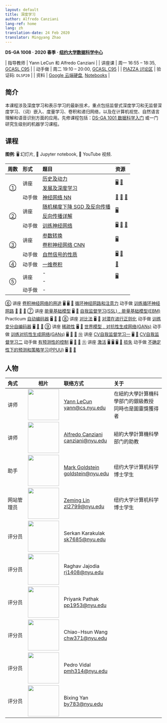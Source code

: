 ```yaml
---
layout: default
title: 深度学习
author: Alfredo Canziani
lang-ref: home
lang: zh
translation-date: 24 Feb 2020
translator: Mingyang Zhao
---
```


**DS-GA 1008 · 2020 春季 · [纽约大学数据科学中心](http://cds.nyu.edu/)**

| 指导教师          | Yann LeCun 和 Alfredo Canziani  |
| 讲座课            | 周一 16:55 – 18:35, [GCASL C95] |
| 动手做            | 周二 19:10 – 20:00, [GCASL C95] |
| [PIAZZA 讨论区]   | 验证码: `DLSP20`                |
| 资料              | [Google 云端硬盘], [Notebooks]  |

<!-- Links -->
[GCASL C95]: http://libzuorary.nyu.edu/services/campus-media/classrooms/gcasl-c95/
[PIAZZA 讨论区]: https://piazza.com/nyu/spring2020/dsga1008/home
[Google 云端硬盘]: https://bitly.com/DLSP20
[Notebooks]: (https://github.com/Atcold/pytorch-Deep-Learning)


## 简介

本课程涉及深度学习和表示学习的最新技术，重点包括监督式深度学习和无监督深度学习、（词）嵌入、度量学习、卷积和递归网络，以及在计算机视觉、自然语言理解和语音识别方面的应用。先修课程包括：[DS-GA 1001 数据科学入门] 或一门研究生级别的机器学习课程。

<!-- Links -->
[DS-GA 1001 数据科学入门]: https://cds.nyu.edu/academics/ms-curriculum/


## 课程

**图例**: 🖥 幻灯片, 📓 Jupyter notebook, 🎥 YouTube 视频.

<table>
<!-- =============================== HEADER ================================ -->
  <thead>
    <tr>
      <th>周数</th>
      <th align="left">形式</th>
      <th align="left">题目</th>
      <th align="left">资源</th>
    </tr>
  </thead>
  <tbody>
<!-- =============================== WEEK 1 ================================ -->
    <tr>
      <td rowspan="3" align="center"><a href="{{site.baseurl}}/zh/week01/01">①</a></td>
      <td rowspan="2">讲座</td>
      <td><a href="{{site.baseurl}}/zh/week01/01-1">历史及动力</a></td>
      <td rowspan="2">
        <a href="https://drive.google.com/open?id=1Q7LtZyIS1f3TfeTGll3aDtWygh3GAfCb">🖥️</a>
        <a href="https://www.youtube.com/watch?v=0bMe_vCZo30">🎥</a>
      </td>
    </tr>
    <tr><td><a href="{{site.baseurl}}/zh/week01/01-2">发展及深度学习</a></td></tr>
    <tr>
      <td rowspan="1">动手做</td>
      <td><a href="{{site.baseurl}}/zh/week01/01-3">神经网络 NN</a></td>
      <td>
        <a href="https://github.com/Atcold/pytorch-Deep-Learning/blob/master/01-tensor_tutorial.ipynb">📓</a>
        <a href="https://github.com/Atcold/pytorch-Deep-Learning/blob/master/02-space_stretching.ipynb">📓</a>
        <a href="https://www.youtube.com/watch?v=5_qrxVq1kvc">🎥</a>
      </td>
    </tr>
<!-- =============================== WEEK 2 ================================ -->
    <tr>
      <td rowspan="3" align="center"><a href="{{site.baseurl}}/zh/week02/02">②</a></td>
      <td rowspan="2">讲座</td>
      <td><a href="{{site.baseurl}}/zh/week02/02-1">随机梯度下降 SGD 及反向传播</a></td>
      <td rowspan="2">
        <a href="https://drive.google.com/open?id=1w2jV_BT2hWzfOKBR02x_rB4-dfVUI6SR">🖥️</a>
      </td>
    </tr>
    <tr><td><a href="{{site.baseurl}}/zh/week02/02-2">反向传播详解</a></td></tr>
    <tr>
      <td rowspan="1">动手做</td>
      <td><a href="{{site.baseurl}}/zh/week02/02-3">训练神经网络</a></td>
      <td>
        <a href="https://github.com/Atcold/pytorch-Deep-Learning/blob/master/slides/01%20-%20Spiral%20classification.pdf">🖥</a>
        <a href="https://github.com/Atcold/pytorch-Deep-Learning/blob/master/04-spiral_classification.ipynb">📓</a>
        <a href="https://github.com/Atcold/pytorch-Deep-Learning/blob/master/05-regression.ipynb">📓</a>
      </td>
    </tr>
<!-- =============================== WEEK 3 ================================ -->
    <tr>
      <td rowspan="3" align="center"><a href="{{site.baseurl}}/zh/week03/03">③</a></td>
      <td rowspan="2">讲座</td>
      <td><a href="{{site.baseurl}}/zh/week03/03-1">参数转换</a></td>
      <td rowspan="2">
        <a href="https://drive.google.com/open?id=18UFaOGNKKKO5TYnSxr2b8dryI-PgZQmC">🖥️</a>
      </td>
    </tr>
    <tr><td><a href="{{site.baseurl}}/zh/week03/03-2">卷积神经网络 CNN</a></td></tr>
    <tr>
      <td rowspan="1">动手做</td>
      <td><a href="{{site.baseurl}}/zh/week03/03-3">自然信号的性质</a></td>
      <td>
        <a href="https://github.com/Atcold/pytorch-Deep-Learning/blob/master/slides/02%20-%20CNN.pdf">🖥</a>
        <a href="https://github.com/Atcold/pytorch-Deep-Learning/blob/master/06-convnet.ipynb">📓</a>
      </td>
    </tr>
<!-- =============================== WEEK 4 ================================ -->
    <tr>
      <td rowspan="1" align="center"><a href="{{site.baseurl}}/zh/week04/04">④</a></td>
      <td rowspan="1">动手做</td>
      <td><a href="{{site.baseurl}}/zh/week04/04-1">一维卷积</a></td>
      <td>
        <a href="https://github.com/Atcold/pytorch-Deep-Learning/blob/master/07-listening_to_kernels.ipynb">📓</a>
      </td>
    </tr>
<!-- =============================== WEEK 5 ================================ -->
    <tr>
      <td rowspan="3" align="center"><a href="{{site.baseurl}}/zh/week05/05"></a>⑤</td>
      <td rowspan="2">讲座</td>
      <td><a href="{{site.baseurl}}/zh/week05/05-1"></a>-</td>
      <td rowspan="2">
        <a href="https://drive.google.com/open?id=1pwlGN6hDFfEYQqBqcMjWbe4yfBDTxsab">🖥️</a>
      </td>
    </tr>
    <tr><td><a href="{{site.baseurl}}/zh/week05/05-2"></a>-</td></tr>
    <tr>
      <td rowspan="1">动手做</td>
      <td><a href="{{site.baseurl}}/zh/week05/05-3"></a>-</td>
      <td>
      </td>
    </tr>
  </tbody>
</table>
<!-- =============================== WEEK 6 ================================ -->
    <tr>
      <td rowspan="3" align="center"><a href="en/week06/06">⑥</a></td>
      <td rowspan="2">讲座</td>
      <td><a href="en/week06/06-1">卷积神经网络的用途</a></td>
      <td rowspan="2">
        <a href="https://drive.google.com/open?id=1opT7lV0IRYJegtZjuHsKhlsM5L7GpGL1">🖥️</a>
        <a href="https://drive.google.com/open?id=1sdeVBC3nuh5Zkm2sqzdScEicRvLc_v-F">🖥️</a>
        <a href="https://youtu.be/ycbMGyCPzvE">🎥</a>
      </td>
    </tr>
    <tr><td><a href="en/week06/06-2">循环神经网路和注意力</a></td></tr>
    <tr>
      <td rowspan="1">动手做</td>
      <td><a href="en/week06/06-3">训练循环神经网路</a></td>
      <td>
        <a href="https://github.com/Atcold/pytorch-Deep-Learning/blob/master/08-seq_classification.ipynb">📓</a>
        <a href="https://github.com/Atcold/pytorch-Deep-Learning/blob/master/09-echo_data.ipynb">📓</a>
        <a href="https://youtu.be/8cAffg2jaT0">🎥</a>
      </td>
    </tr>
<!-- =============================== WEEK 7 ================================ -->
    <tr>
      <td rowspan="3" align="center"><a href="en/week07/07">⑦</a></td>
      <td rowspan="2">讲座</td>
      <td><a href="en/week07/07-1">能量基础模型</a></td>
      <td rowspan="2">
        <a href="https://drive.google.com/open?id=1z8Dz1YtkOEJpU-gh5RIjORs3GGqkYJQa">🖥️</a>
        <a href="https://youtu.be/tVwV14YkbYs">🎥</a>
      </td>
    </tr>
    <tr><td><a href="en/week07/07-2">自我监督学习(SSL)﹑能量基础模型(EBM)</a></td></tr>
    <tr>
      <td rowspan="1">Practicum</td>
      <td><a href="en/week07/07-3">自动编码器</a></td>
      <td>
        <a href="https://github.com/Atcold/pytorch-Deep-Learning/blob/master/slides/05%20-%20Generative%20models.pdf">🖥️</a>
        <a href="https://github.com/Atcold/pytorch-Deep-Learning/blob/master/10-autoencoder.ipynb">📓</a>
        <a href="https://youtu.be/bggWQ14DD9M">🎥</a>
      </td>
    </tr>
<!-- =============================== WEEK 8 ================================ -->
    <tr>
      <td rowspan="3" align="center"><a href="en/week08/08">⑧</a></td>
      <td rowspan="2">讲座</td>
      <td><a href="en/week08/08-1">对比法</a></td>
      <td rowspan="2">
        <a href="https://drive.google.com/open?id=1Zo_PyBEO6aNt0GV74kj8MQL7kfHdIHYO">🖥️</a>
        <a href="https://youtu.be/ZaVP2SY23nc">🎥</a>
      </td>
    </tr>
    <tr><td><a href="en/week08/08-2">对潜在进行正则化</a></td></tr>
    <tr>
      <td rowspan="1">动手做</td>
      <td><a href="en/week08/08-3">训练变分自编码器</a></td>
      <td>
        <a href="https://github.com/Atcold/pytorch-Deep-Learning/blob/master/slides/05%20-%20Generative%20models.pdf">🖥️</a>
        <a href="https://github.com/Atcold/pytorch-Deep-Learning/blob/master/11-VAE.ipynb">📓</a>
        <a href="https://youtu.be/7Rb4s9wNOmc">🎥</a>
      </td>
    </tr>
<!-- =============================== WEEK 9 ================================ -->
    <tr>
      <td rowspan="3" align="center"><a href="en/week09/09">⑨</a></td>
      <td rowspan="2">讲座</td>
      <td><a href="en/week09/09-1">稀疏性</a></td>
      <td rowspan="2">
        <a href="https://drive.google.com/open?id=1wJRzhjSqlrSqEpX4Omagb_gdIkQ5f-6K">🖥️</a>
        <a href="https://youtu.be/Pgct8PKV7iw">🎥</a>
      </td>
    </tr>
    <tr><td><a href="en/week09/09-2">世界模型﹑对抗性生成网络(GANs)</a></td></tr>
    <tr>
      <td rowspan="1">动手做</td>
      <td><a href="en/week09/09-3">训练对抗性生成网络(GANs)</a></td>
      <td>
        <a href="https://github.com/Atcold/pytorch-Deep-Learning/blob/master/slides/05%20-%20Generative%20models.pdf">🖥️</a>
        <a href="https://github.com/pytorch/examples/tree/master/dcgan">📓</a>
        <a href="https://youtu.be/xYc11zyZ26M">🎥</a>
      </td>
    </tr>
<!-- =============================== WEEK 10 =============================== -->
    <tr>
      <td rowspan="3" align="center"><a href="en/week10/10">⑩</a></td>
      <td rowspan="2">讲座</td>
      <td><a href="en/week10/10-1">CV自我监督学习一</a></td>
      <td rowspan="2">
        <a href="https://drive.google.com/open?id=16lsnDN2HIBTcRucbVKY5B_U16c0tNQhR">🖥️</a>
        <a href="https://youtu.be/0KeR6i1_56g">🎥</a>
      </td>
    </tr>
    <tr><td><a href="en/week10/10-2">CV自我监督学习二</a></td></tr>
    <tr>
      <td rowspan="1">动手做</td>
      <td><a href="en/week10/10-3">有预测性的控制</a></td>
      <td>
        <a href="https://github.com/Atcold/pytorch-Deep-Learning/blob/master/slides/09%20-%20Controller%20learning.pdf">🖥️</a>
        <a href="https://github.com/Atcold/pytorch-Deep-Learning/blob/master/14-truck_backer-upper.ipynb">📓</a>
        <a href="https://youtu.be/A3klBqEWR-I">🎥</a>
      </td>
    </tr>
<!-- =============================== WEEK 11 =============================== -->
    <tr>
      <td rowspan="3" align="center"><a href="en/week11/11">⑪</a></td>
      <td rowspan="2">讲座</td>
      <td><a href="en/week11/11-1">激活</a></td>
      <td rowspan="2">
        <a href="https://drive.google.com/file/d/1AzFVLG7D4NK6ugh60f0cJQGYF5OL2sUB">🖥️</a>
        <a href="https://drive.google.com/file/d/1rkiZy0vjZqE2w7baVWvxwfAGae0Eh1Wm">🖥️</a>
        <a href="https://drive.google.com/file/d/1tryOlVAFmazLLZusD2-UfReFMkPk5hPk">🖥️</a>
        <a href="https://youtu.be/bj1fh3BvqSU">🎥</a>
      </td>
    </tr>
    <tr><td><a href="en/week11/11-2">损失</a></td></tr>
    <tr>
      <td rowspan="1">动手做</td>
      <td><a href="en/week11/11-3">不确定性下的预测和策略学习(PPUU)</a></td>
      <td>
        <a href="http://bit.ly/PPUU-slides">🖥️</a>
        <a href="http://bit.ly/PPUU-code">📓</a>
        <a href="https://youtu.be/VcrCr-KNBHc">🎥</a>
      </td>
    </tr>
  </tbody>
</table>


## 人物

| 角式 | 相片 | 联络方式 | 关于 |
|:-----|:-----:|:--------|:------|
|讲师|<img src="images/Yann.png" width="100" height="100">|<a href="https://twitter.com/ylecun">Yann LeCun</a><br>yann@cs.nyu.edu|在紐約大學計算機科學部门的銀級教授<br>同時也是圖靈獎獲得者|
|讲师|<img src="https://avatars1.githubusercontent.com/u/2119355" width="100" height="100">|<a href="https://twitter.com/alfcnz">Alfredo Canziani</a><br>canziani@nyu.edu|紐約大學計算機科學部门的助教|
|助手|<img src="https://pbs.twimg.com/profile_images/1186879808845860864/czRv3g1G_400x400.jpg" width="100" height="100">|<a href="https://twitter.com/marikgoldstein">Mark Goldstein</a><br>goldstein@nyu.edu|纽约大学计算机科学博士学生|
|网站管理员|<img src="https://pbs.twimg.com/profile_images/673997980370927616/vMXf545j_400x400.jpg" width="100" height="100">|<a href="https://twitter.com/ebetica">Zeming Lin</a><br>zl2799@nyu.edu|纽约大学计算机科学博士学生|
|评分员|<img src="https://st3.depositphotos.com/13159112/17145/v/450/depositphotos_171453724-stock-illustration-default-avatar-profile-icon-grey.jpg" width="100" height="100">|Serkan Karakulak <br>sk7685@nyu.edu|
|评分员|<img src="https://st3.depositphotos.com/13159112/17145/v/450/depositphotos_171453724-stock-illustration-default-avatar-profile-icon-grey.jpg" width="100" height="100">|Raghav Jajodia <br>rj1408@nyu.edu|
|评分员|<img src="https://st3.depositphotos.com/13159112/17145/v/450/depositphotos_171453724-stock-illustration-default-avatar-profile-icon-grey.jpg" width="100" height="100">|Priyank Pathak <br>pp1953@nyu.edu|
|评分员|<img src="https://st3.depositphotos.com/13159112/17145/v/450/depositphotos_171453724-stock-illustration-default-avatar-profile-icon-grey.jpg" width="100" height="100">|Chiao-Hsun Wang <br>chw371@nyu.edu|
|评分员|<img src="https://st3.depositphotos.com/13159112/17145/v/450/depositphotos_171453724-stock-illustration-default-avatar-profile-icon-grey.jpg" width="100" height="100">|Pedro Vidal<br>pmh314@nyu.edu|
|评分员|<img src="https://st3.depositphotos.com/13159112/17145/v/450/depositphotos_171453724-stock-illustration-default-avatar-profile-icon-grey.jpg" width="100" height="100">|Bixing Yan <br>by783@nyu.edu|
